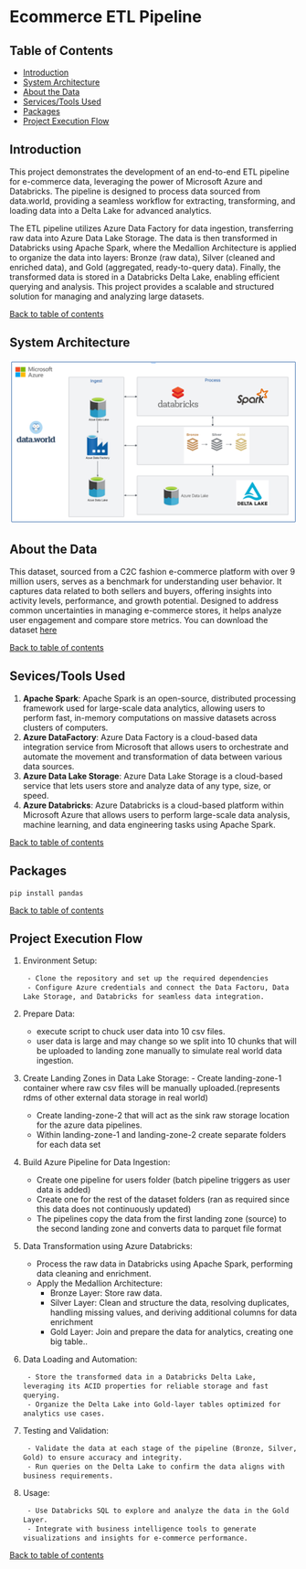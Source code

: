 # Ecommerce ETL Pipeline



## Table of Contents
- [Introduction](https://github.com/alycet/ecom-etl-pipeline/blob/main/README.md#introduction)
- [System Architecture](https://github.com/alycet/ecom-etl-pipeline/blob/main/README.md#system-architecture)
- [About the Data](https://github.com/alycet/ecom-etl-pipeline/blob/main/README.md#about-the-data)
- [Services/Tools Used](https://github.com/alycet/ecom-etl-pipeline/blob/main/README.md#sevicestools-used)
- [Packages](https://github.com/alycet/ecom-etl-pipeline/blob/main/README.md#packages)
- [Project Execution Flow](https://github.com/alycet/ecom-etl-pipeline/blob/main/README.md#packages)


## Introduction
This project demonstrates the development of an end-to-end ETL pipeline for e-commerce data, leveraging the power of Microsoft Azure and Databricks. The pipeline is designed to process data sourced from data.world, providing a seamless workflow for extracting, transforming, and loading data into a Delta Lake for advanced analytics.

The ETL pipeline utilizes Azure Data Factory for data ingestion, transferring raw data into Azure Data Lake Storage. The data is then transformed in Databricks using Apache Spark, where the Medallion Architecture is applied to organize the data into layers: Bronze (raw data), Silver (cleaned and enriched data), and Gold (aggregated, ready-to-query data). Finally, the transformed data is stored in a Databricks Delta Lake, enabling efficient querying and analysis. This project provides a scalable and structured solution for managing and analyzing large datasets.

[Back to table of contents](https://github.com/alycet/ecom-etl-pipeline/tree/main?tab=readme-ov-file#ecommerce-etl-pipeline)


## System Architecture
![Architecture Diagram](https://github.com/alycet/ecom-etl-pipeline/blob/main/Ecom-Azure-ETL-Architecture.png)
## About the Data
This dataset, sourced from a C2C fashion e-commerce platform with over 9 million users, serves as a benchmark for understanding user behavior. It captures data related to both sellers and buyers, offering insights into activity levels, performance, and growth potential. Designed to address common uncertainties in managing e-commerce stores, it helps analyze user engagement and compare store metrics. You can download the dataset [here](https://data.world/)

[Back to table of contents](https://github.com/alycet/ecom-etl-pipeline/tree/main?tab=readme-ov-file#ecommerce-etl-pipeline)

## Sevices/Tools Used
1. **Apache Spark**: Apache Spark is an open-source, distributed processing framework used for large-scale data analytics, allowing users to perform fast, in-memory computations on massive datasets across clusters of computers.
2. **Azure DataFactory**: Azure Data Factory is a cloud-based data integration service from Microsoft that allows users to orchestrate and automate the movement and transformation of data between various data sources.
3. **Azure Data Lake Storage**: Azure Data Lake Storage is a cloud-based service that lets users store and analyze data of any type, size, or speed.
4. **Azure Databricks**: Azure Databricks is a cloud-based platform within Microsoft Azure that allows users to perform large-scale data analysis, machine learning, and data engineering tasks using Apache Spark.

[Back to table of contents](https://github.com/alycet/ecom-etl-pipeline/tree/main?tab=readme-ov-file#ecommerce-etl-pipeline)

## Packages

```
pip install pandas
```
[Back to table of contents](https://github.com/alycet/ecom-etl-pipeline/tree/main?tab=readme-ov-file#ecommerce-etl-pipeline)

## Project Execution Flow
1. Environment Setup:

    	- Clone the repository and set up the required dependencies
    	- Configure Azure credentials and connect the Data Factoru, Data Lake Storage, and Databricks for seamless data integration.
2. Prepare Data:
   	- execute script to chuck user data into 10 csv files.
	- user data is large and may change so we split into 10 chunks that will be uploaded to landing zone manually to simulate real world data ingestion. 
3. Create Landing Zones in Data Lake Storage:
    	- Create landing-zone-1 container where raw csv files will be manually uploaded.(represents rdms of other external data storage in real world)
	- Create landing-zone-2 that will act as the sink raw storage location for the azure data pipelines.
	- Within landing-zone-1 and landing-zone-2 create separate folders for each data set
5. Build Azure Pipeline for Data Ingestion:

	- Create one pipeline for users folder (batch pipeline triggers as user data is added)
	- Create one for the rest of the dataset folders (ran as required since this data does not continuously updated)
	- The pipelines copy the data from the first landing zone (source) to the second landing zone and converts data to parquet file format

6. Data Transformation using Azure Databricks:

    - Process the raw data in Databricks using Apache Spark, performing data cleaning and enrichment.
    - Apply the Medallion Architecture:
      - Bronze Layer: Store raw data.
      - Silver Layer: Clean and structure the data, resolving duplicates, handling missing values, and deriving additional columns for data enrichment
      - Gold Layer: Join and prepare the data for analytics, creating one big table..

7. Data Loading and Automation:

    	- Store the transformed data in a Databricks Delta Lake, leveraging its ACID properties for reliable storage and fast querying.
    	- Organize the Delta Lake into Gold-layer tables optimized for analytics use cases.

8. Testing and Validation:

    	- Validate the data at each stage of the pipeline (Bronze, Silver, Gold) to ensure accuracy and integrity.
    	- Run queries on the Delta Lake to confirm the data aligns with business requirements.

9. Usage:

    	- Use Databricks SQL to explore and analyze the data in the Gold Layer.
    	- Integrate with business intelligence tools to generate visualizations and insights for e-commerce performance.


[Back to table of contents](https://github.com/alycet/ecom-etl-pipeline/tree/main?tab=readme-ov-file#ecommerce-etl-pipeline)




